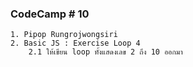 ### CodeCamp # 10
    1. Pipop Rungrojwongsiri
    2. Basic JS : Exercise Loop 4
        2.1 ให้เขียน loop ทั้งแสดงเลข 2 ถึง 10 ออกมา